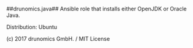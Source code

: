 ##drunomics.java##
Ansible role that installs either OpenJDK or Oracle Java.


Distribution: Ubuntu

(c) 2017 drunomics GmbH. /  MIT License
